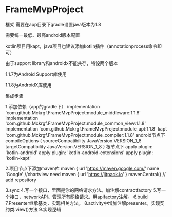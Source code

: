 # FrameMvpProject
框架
需要在app目录下gradle设置java版本为1.8

需要统一最低、最高android版本配置

kotlin项目用kapt，java项目也建议添加kotlin插件（annotationprocess命令即可）

由于support library和androidx不能共存，特设两个版本

1.1.7为Android Support库使用

1.1.8为AndroidX库使用

集成步骤

1.添加依赖（app的gradle下）
implementation 'com.github.Mckrgf.FrameMvpProject:module_middleware:1.1.8'
implementation 'com.github.Mckrgf.FrameMvpProject:module_common_view:1.1.8'
implementation 'com.github.Mckrgf.FrameMvpProject:module_apt:1.1.8'
kapt 'com.github.Mckrgf.FrameMvpProject:module_compiler:1.1.8'
android节点下
    compileOptions {
        sourceCompatibility JavaVersion.VERSION_1_8
        targetCompatibility JavaVersion.VERSION_1_8
    }
根节点下
apply plugin: 'kotlin-android'
apply plugin: 'kotlin-android-extensions'
apply plugin: 'kotlin-kapt'

2.项目节点下添加maven库
        maven {
            url 'https://maven.google.com/'
            name 'Google'
            //chartview need
            maven { url 'https://jitpack.io' }
            mavenCentral() // add repository
            
3.sync
4.写一个接口，里面是你的网络请求方法。加注解contractfactory
5.写一个接口，networkAPI。管理所有网络请求。用apifactory注解。
6.build
7.Presenter继承基类，实现相关方法。
8.activity中增加注解presenter。实现契约类.view()方法
9.实现逻辑


